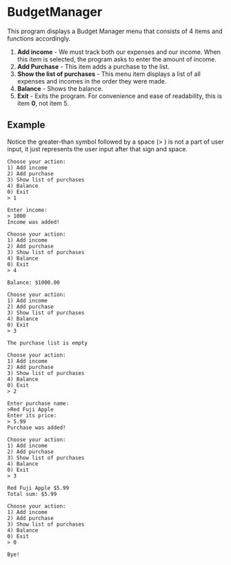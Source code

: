 # BudgetManager

This program displays a Budget Manager menu that consists of 4 items and functions accordingly. 
  1. **Add income** - We must track both our expenses and our income. When this item is selected, the program asks to enter the amount of income.
  2. **Add Purchase** - This item adds a purchase to the list.
  3. **Show the list of purchases** - This menu item displays a list of all expenses and incomes in the order they were made.
  4. **Balance** - Shows the balance.
  5. **Exit** - Exits the program. For convenience and ease of readability, this is item **0**, not item 5.    


## Example
Notice the greater-than symbol followed by a space (> ) is not a part of user input, it just represents the user input after that sign and space. 

```
Choose your action:
1) Add income
2) Add purchase
3) Show list of purchases
4) Balance
0) Exit
> 1

Enter income:
> 1000
Income was added!

Choose your action:
1) Add income
2) Add purchase
3) Show list of purchases
4) Balance
0) Exit
> 4

Balance: $1000.00

Choose your action:
1) Add income
2) Add purchase
3) Show list of purchases
4) Balance
0) Exit
> 3

The purchase list is empty

Choose your action:
1) Add income
2) Add purchase
3) Show list of purchases
4) Balance
0) Exit
> 2

Enter purchase name:
>Red Fuji Apple
Enter its price:
> 5.99
Purchase was added!

Choose your action:
1) Add income
2) Add purchase
3) Show list of purchases
4) Balance
0) Exit
> 3

Red Fuji Apple $5.99
Total sum: $5.99

Choose your action:
1) Add income
2) Add purchase
3) Show list of purchases
4) Balance
0) Exit
> 0

Bye!

```

